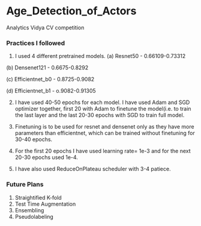 # Age_Detection_of_Actors
Analytics Vidya CV competition

### Practices I followed
1. I used 4 different pretrained models.
(a) Resnet50 - 0.66109-0.73312

(b) Densenet121 - 0.6675-0.8292

(c) Efficientnet_b0 - 0.8725-0.9082

(d) Efficientnet_b1 - o.9082-0.91305


2. I have used 40-50 epochs for each model. I have used Adam and SGD optimizer together, first 20 with Adam to finetune the model(i.e. to train the last layer and the last 20-30 epochs with SGD to train full model.


3. Finetuning is to be used for resnet and densenet only as they have more parameters than efficientnet, which can be trained without finetuning for 30-40 epochs. 


4. For the first 20 epochs I have used learning rate= 1e-3 and for the next 20-30 epochs used 1e-4. 


5. I have also used ReduceOnPlateau scheduler with 3-4 patiece.


### Future Plans

1. Straightified K-fold
2. Test Time Augmentation
3. Ensembling 
4. Pseudolabeling

